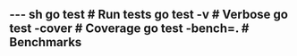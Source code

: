 --- sh
go test              # Run tests
go test -v           # Verbose
go test -cover       # Coverage
go test -bench=.     # Benchmarks
---

